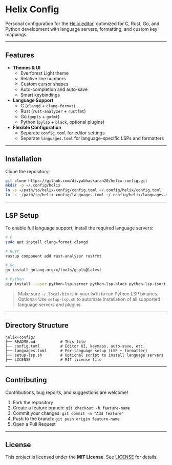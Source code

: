 # Helix Config

Personal configuration for the [Helix editor](https://helix-editor.com/), optimized for C, Rust, Go, and Python development with language servers, formatting, and custom key mappings.

---

## Features

- **Themes & UI**
  - Everforest Light theme
  - Relative line numbers
  - Custom cursor shapes
  - Auto-completion and auto-save
  - Smart keybindings
- **Language Support**
  - C (`clangd` + `clang-format`)
  - Rust (`rust-analyzer` + `rustfmt`)
  - Go (`gopls` + `gofmt`)
  - Python (`pylsp` + `black`, optional plugins)
- **Flexible Configuration**
  - Separate `config.toml` for editor settings
  - Separate `languages.toml` for language-specific LSPs and formatters

---

## Installation

Clone the repository:

```bash
git clone https://github.com/divyabhaskaran20/helix-config.git
mkdir -p ~/.config/helix
ln -s ~/path/to/helix-config/config.toml ~/.config/helix/config.toml
ln -s ~/path/to/helix-config/languages.toml ~/.config/helix/languages.toml
```

---

## LSP Setup

To enable full language support, install the required language servers:

```bash
# C
sudo apt install clang-format clangd

# Rust
rustup component add rust-analyzer rustfmt

# Go
go install golang.org/x/tools/gopls@latest

# Python
pip install --user python-lsp-server python-lsp-black python-lsp-isort pylsp-mypy rope python-lsp-rope
```

> Make sure `~/.local/bin` is in your `PATH` to run Python LSP binaries.  
> Optional: Use `setup-lsp.sh` to automate installation of all supported language servers and plugins.

---

## Directory Structure

```
helix-config/
├── README.md           # This file
├── config.toml         # Editor UI, keymaps, auto-save, etc.
├── languages.toml      # Per-language setup (LSP + formatter)
├── setup-lsp.sh        # Optional script to install language servers
├── LICENSE             # MIT license file
```

---

## Contributing

Contributions, bug reports, and suggestions are welcome!

1. Fork the repository  
2. Create a feature branch: `git checkout -b feature-name`  
3. Commit your changes: `git commit -m "Add feature"`  
4. Push to the branch: `git push origin feature-name`  
5. Open a Pull Request  

---

## License

This project is licensed under the **MIT License**. See [LICENSE](LICENSE) for details.
